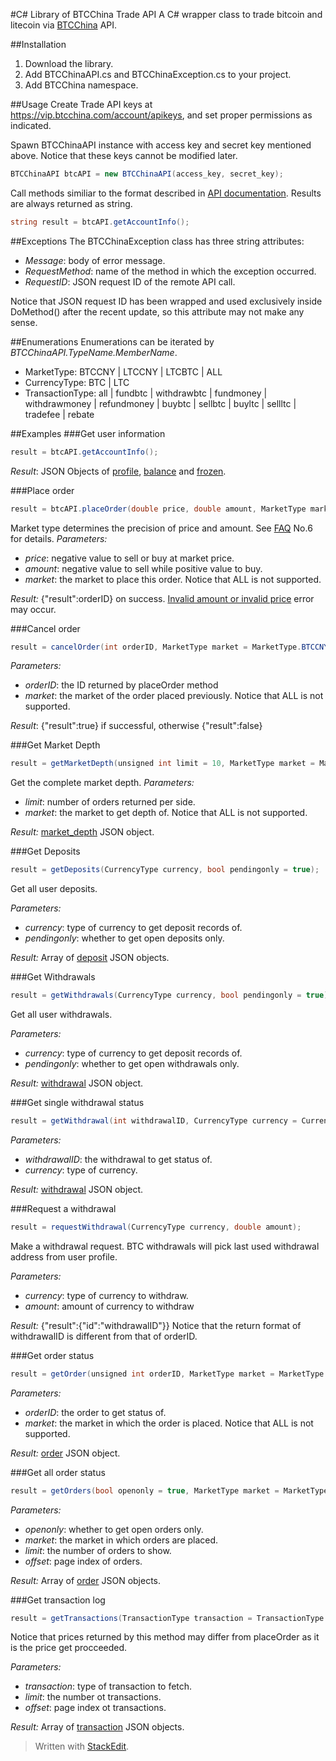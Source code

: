 #C# Library of BTCChina Trade API
A C# wrapper class to trade bitcoin and litecoin via [BTCChina](https://www.btcchina.com) API.

##Installation

1. Download the library.
2. Add BTCChinaAPI.cs and BTCChinaException.cs to your project.
3. Add BTCChina namespace.

##Usage
Create Trade API keys at https://vip.btcchina.com/account/apikeys, and set proper permissions as indicated.

Spawn BTCChinaAPI instance with access key and secret key mentioned above. Notice that these keys cannot be modified later.

```C#
BTCChinaAPI btcAPI = new BTCChinaAPI(access_key, secret_key);
```

Call methods similiar to the format described in [API documentation](http://btcchina.org/api-trade-documentation-en). Results are always returned as string.

```C#
string result = btcAPI.getAccountInfo();
```
##Exceptions
The BTCChinaException class has three string attributes:

- _Message_: body of error message.
- _RequestMethod_: name of the method in which the exception occurred.
- _RequestID_: JSON request ID of the remote API call.

Notice that JSON request ID has been wrapped and used exclusively inside DoMethod() after the recent update, so this attribute may not make any sense.

##Enumerations
Enumerations can be iterated by _BTCChinaAPI.TypeName.MemberName_.
 
 - MarketType: BTCCNY | LTCCNY | LTCBTC | ALL
 - CurrencyType: BTC | LTC
 - TransactionType: all | fundbtc | withdrawbtc | fundmoney | withdrawmoney | refundmoney | buybtc | sellbtc | buyltc | sellltc | tradefee | rebate

##Examples
###Get user information
```C#
result = btcAPI.getAccountInfo();
```

_Result_:
JSON Objects of [profile](http://btcchina.org/api-trade-documentation-en#profile), [balance](http://btcchina.org/api-trade-documentation-en#balance) and [frozen](http://btcchina.org/api-trade-documentation-en#frozen).

###Place order
```C#
result = btcAPI.placeOrder(double price, double amount, MarketType market = MarketType.BTCCNY);
```

Market type determines the precision of price and amount. See [FAQ](http://btcchina.org/api-trade-documentation-en#faq) No.6 for details.
_Parameters:_

- _price_: negative value to sell or buy at market price.
- _amount_: negative value to sell while positive value to buy.
- _market_: the market to place this order. Notice that ALL is not supported.

_Result:_
{"result":orderID} on success. [Invalid amount or invalid price](http://btcchina.org/api-trade-documentation-en#error_codes) error may occur.

###Cancel order
```C#
result = cancelOrder(int orderID, MarketType market = MarketType.BTCCNY);
```
_Parameters:_

- _orderID_: the ID returned by placeOrder method
- _market_: the market of the order placed previously. Notice that ALL is not supported.

_Result_:
{"result":true} if successful, otherwise {"result":false}

###Get Market Depth
```C#
result = getMarketDepth(unsigned int limit = 10, MarketType market = MarketType.BTCCNY);
```

Get the complete market depth.
_Parameters:_

- _limit_: number of orders returned per side.
- _market_: the market to get depth of. Notice that ALL is not supported.

_Result:_
[market_depth](http://btcchina.org/api-trade-documentation-en#market_depth) JSON object.

###Get Deposits
```C#
result = getDeposits(CurrencyType currency, bool pendingonly = true);
```

Get all user deposits.

_Parameters:_

- _currency_: type of currency to get deposit records of.
- _pendingonly_: whether to get open deposits only.

_Result:_
Array of [deposit](http://btcchina.org/api-trade-documentation-en#deposit) JSON objects.

###Get Withdrawals
```C#
result = getWithdrawals(CurrencyType currency, bool pendingonly = true);
```

Get all user withdrawals.

_Parameters:_

- _currency_: type of currency to get deposit records of.
- _pendingonly_: whether to get open withdrawals only.

_Result:_
[withdrawal](http://btcchina.org/api-trade-documentation-en#withdrawal) JSON object.

###Get single withdrawal status
```C#
result = getWithdrawal(int withdrawalID, CurrencyType currency = CurrencyType.BTC);
```

_Parameters:_

- _withdrawalID_: the withdrawal to get status of.
- _currency_: type of currency.

_Result:_
[withdrawal](http://btcchina.org/api-trade-documentation-en#withdrawal) JSON object.

###Request a withdrawal
```C#
result = requestWithdrawal(CurrencyType currency, double amount);
```

Make a withdrawal request. BTC withdrawals will pick last used withdrawal address from user profile.

_Parameters:_

- _currency_: type of currency to withdraw.
- _amount_: amount of currency to withdraw

_Result:_
{"result":{"id":"withdrawalID"}}
Notice that the return format of withdrawalID is different from that of orderID.

###Get order status
```C#
result = getOrder(unsigned int orderID, MarketType market = MarketType.BTCCNY);
```

_Parameters:_

- _orderID_: the order to get status of.
- _market_: the market in which the order is placed. Notice that ALL is not supported.

_Result:_
[order](http://btcchina.org/api-trade-documentation-en#order) JSON object.

###Get all order status
```C#
result = getOrders(bool openonly = true, MarketType market = MarketType.BTCCNY, unsigned int limit = 1000, unsigned int offset = 0);
```

_Parameters:_

- _openonly_: whether to get open orders only.
- _market_: the market in which orders are placed.
- _limit_: the number of orders to show.
- _offset_: page index of orders.

_Result:_
Array of [order](http://btcchina.org/api-trade-documentation-en#order) JSON objects.

###Get transaction log
```C#
result = getTransactions(TransactionType transaction = TransactionType.all, unsigned int limit = 10, unsigned int offset = 0);
```

Notice that prices returned by this method may differ from placeOrder as it is the price get procceeded.

_Parameters:_

- _transaction_: type of transaction to fetch.
- _limit_: the number ot transactions.
- _offset_: page index ot transactions.

_Result:_
Array of [transaction](http://btcchina.org/api-trade-documentation-en#transaction) JSON objects.




> Written with [StackEdit](https://stackedit.io/).